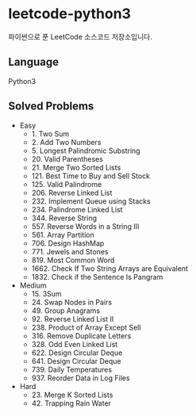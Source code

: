 # leetcode-python3
파이썬으로 푼 LeetCode 소스코드 저장소입니다.

## Language 
Python3

## Solved Problems
+ Easy
  + 1\. Two Sum
  + 2\. Add Two Numbers
  + 5\. Longest Palindromic Substring
  + 20\. Valid Parentheses
  + 21\. Merge Two Sorted Lists
  + 121\. Best Time to Buy and Sell Stock
  + 125\. Valid Palindrome
  + 206\. Reverse Linked List
  + 232\. Implement Queue using Stacks
  + 234\. Palindrome Linked List
  + 344\. Reverse String
  + 557\. Reverse Words in a String III
  + 561\. Array Partition
  + 706\. Design HashMap
  + 771\. Jewels and Stones
  + 819\. Most Common Word
  + 1662\. Check If Two String Arrays are Equivalent
  + 1832\. Check if the Sentence Is Pangram
+ Medium
  + 15\. 3Sum
  + 24\. Swap Nodes in Pairs
  + 49\. Group Anagrams
  + 92\. Reverse Linked List II
  + 238\. Product of Array Except Sell
  + 316\. Remove Duplicate Letters
  + 328\. Odd Even Linked List
  + 622\. Design Circular Deque
  + 641\. Design Circular Deque
  + 739\. Daily Temperatures
  + 937\. Reorder Data in Log Files
+ Hard
  + 23\. Merge K Sorted Lists
  + 42\. Trapping Rain Water
